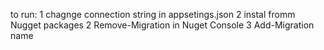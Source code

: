 to run:
1 chagnge connection string in appsetings.json 
2 instal fromm Nugget packages
2 Remove-Migration in Nuget Console
3 Add-Migration name
